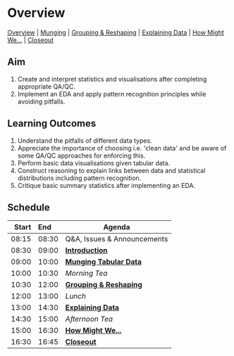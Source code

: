# Overview

[Overview](./00_overview.md) |
[Munging](./02_munging.md) |
[Grouping & Reshaping](./03_groupingreshaping.md) |
[Explaining Data](./04_explainingdata.md) |
[How Might We...](./05_howmightwe.md)  |
[Closeout](./06_closeout.md)

## Aim

1. Create and interpret statistics and visualisations after completing appropriate QA/QC.
1. Implement an EDA and apply pattern recognition principles while avoiding pitfalls.

## Learning Outcomes

1. Understand the pitfalls of different data types.
1. Appreciate the importance of choosing i.e. 'clean data' and be aware of some QA/QC approaches for enforcing this.
1. Perform basic data visualisations given tabular data.
1. Construct reasoning to explain links between data and statistical distributions including pattern recognition.
1. Critique basic summary statistics after implementing an EDA.

## Schedule

| Start | End   | Agenda                      |
| -----:|:----- | --------------------------- |
| 08:15 | 08:30 | Q&A, Issues & Announcements |
| 08:30 | 09:00 | [**Introduction**]          |
| 09:00 | 10:00 | [**Munging Tabular Data**]  |
| 10:00 | 10:30 | *Morning Tea*               |
| 10:30 | 12:00 | [**Grouping & Reshaping**]  |
| 12:00 | 13:00 | *Lunch*                     |
| 13:00 | 14:30 | [**Explaining Data**]       |
| 14:30 | 15:00 | *Afternoon Tea*             |
| 15:00 | 16:30 | [**How Might We...**]       |
| 16:30 | 16:45 | [**Closeout**]              |

[**Introduction**]: ./01_intro.md

[**Munging Tabular Data**]: ./02_munging.md

[**Grouping & Reshaping**]: ./03_groupingreshaping.md

[**Explaining Data**]: ./04_explainingdata.md

[**How Might We...**]: ./05_howmightwe.md

[**Closeout**]: ./06_closeout.md
